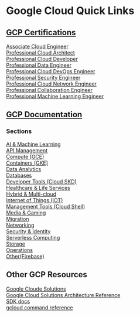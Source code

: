 # Google Cloud Quick Links
## [GCP Certifications](https://cloud.google.com/certification)
[Associate Cloud Engineer](https://cloud.google.com/certification/cloud-engineer)<br>
[Professional Cloud Architect](https://cloud.google.com/certification/cloud-architect)<br>
[Professional Cloud Developer](https://cloud.google.com/certification/cloud-developer)<br>
[Professional Data Engineer](https://cloud.google.com/certification/data-engineer)<br>
[Professional Cloud DevOps Engineer](https://cloud.google.com/certification/cloud-devops-engineer)<br>
[Professional Security Engineer](https://cloud.google.com/certification/cloud-security-engineer)<br>
[Professional Cloud Network Engineer](https://cloud.google.com/certification/cloud-network-engineer)<br>
[Professional Collaboration Engineer](https://cloud.google.com/certification/collaboration-engineer)<br>
[Professional Machine Learning Engineer](https://cloud.google.com/certification/machine-learning-engineer)<br>

## [GCP Documentation](https://cloud.google.com/docs)
### Sections
[AI & Machine Learning](https://cloud.google.com/docs#section-5)<br>
[API Management](https://cloud.google.com/docs#section-6)<br>
[Compute (GCE)](https://cloud.google.com/docs#section-7)<br>
[Containers (GKE)](https://cloud.google.com/docs#section-8)<br>
[Data Analytics](https://cloud.google.com/docs#section-9)<br>
[Databases](https://cloud.google.com/docs#section-10)<br>
[Developer Tools (Cloud SKD)](https://cloud.google.com/docs#section-11)<br>
[Healthcare & Life Services](https://cloud.google.com/docs#section-12)<br>
[Hybrid & Multi-cloud](https://cloud.google.com/docs#section-13)<br>
[Internet of Things (IOT)](https://cloud.google.com/docs#section-14)<br>
[Management Tools (Cloud Shell)](https://cloud.google.com/docs#section-15)<br>
[Media & Gaming](https://cloud.google.com/docs#section-16)<br>
[Migration](https://cloud.google.com/docs#section-17)<br>
[Networking](https://cloud.google.com/docs#section-18)<br>
[Security & Identity](https://cloud.google.com/docs#section-19)<br>
[Serverless Computing](https://cloud.google.com/docs#section-20)<br>
[Storage](https://cloud.google.com/docs#section-21)<br>
[Operations](https://cloud.google.com/docs#section-22)<br>
[Other(Firebase)](https://cloud.google.com/docs#section-23)<br>

## Other GCP Resources
[Google Cloude Solutions](https://cloud.google.com/solutions)<br>
[Google Cloud Solutions Architecture Reference](https://gcp.solutions)<br>
[SDK docs](https://cloud.google.com/sdk/docs)<br>
[gcloud command reference](https://cloud.google.com/sdk/gcloud/reference)<br>
